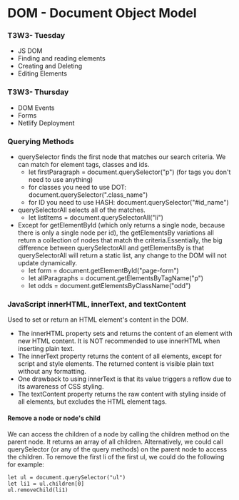 # DOM - Document Object Model


### T3W3- Tuesday
- JS DOM
- Finding and reading elements
- Creating and Deleting
- Editing Elements

### T3W3- Thursday
- DOM Events
- Forms
- Netlify Deployment


### Querying Methods
- querySelector finds the first node that matches our search criteria. We can match for element tags, classes and ids.
    - let firstParagraph = document.querySelector("p") (for tags you don't need to use anything)
    - for classes you need to use DOT: document.querySelector(".class_name")
    - for ID you need to use HASH: document.querySelector("#id_name")
- querySelectorAll selects all of the matches.
    - let listItems = document.querySelectorAll("li")
- Except for getElementById (which only returns a single node, because there is only a single node per id), the getElementsBy variations all return a collection of nodes that match the criteria.Essentially, the big difference between querySelectorAll and getElementsBy is that querySelectorAll will return a static list, any change to the DOM will not update dynamically. 
    - let form = document.getElementById("page-form")
    - let allParagraphs = document.getElementsByTagName("p")
    - let odds = document.getElementsByClassName("odd")


### JavaScript innerHTML, innerText, and textContent
Used to set or return an HTML element's content in the DOM.
- The innerHTML property sets and returns the content of an element with new HTML content. It is NOT recommended to use innerHTML when inserting plain text.
- The innerText property returns the content of all elements, except for script and style elements. The returned content is visible plain text without any formatting. 
- One drawback to using innerText is that its value triggers a reflow due to its awareness of CSS styling.
- The textContent property returns the raw content with styling inside of all elements, but excludes the HTML element tags.

#### Remove a node or node's child
We can access the children of a node by calling the children method on the parent node. It returns an array of all children. Alternatively, we could call querySelector (or any of the query methods) on the parent node to access the children. To remove the first li of the first ul, we could do the following for example:

    let ul = document.querySelector("ul")
    let li1 = ul.children[0]
    ul.removeChild(li1)
